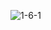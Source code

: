 
![1-6-1](https://github.com/firestrong15/EC2024/assets/162285614/9e7e79e6-e8fe-4055-b632-a33dabcc2abf)
